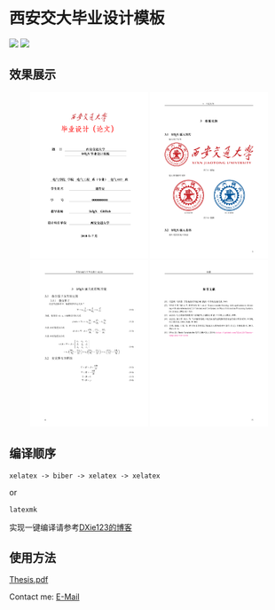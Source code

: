 # 西安交大毕业设计模板
![](https://img.shields.io/badge/language-latex-orange.svg)
![](https://img.shields.io/badge/license-GPLV3-red.svg)

## 效果展示
<div align="center">
    <img src="./figures/coverpage.png" height=300>
    <img src="./figures/picture.png" height=300>
    <img src="./figures/equation.png" height=300>
    <img src="./figures/reference.png" height=300>
</div>

## 编译顺序

```
xelatex -> biber -> xelatex -> xelatex
```
or
```
latexmk
```
实现一键编译请参考[DXie123的博客](https://dxie123.github.io/2018/07/11/latexcompile/)

## 使用方法
[Thesis.pdf](https://github.com/DXie123/Thesis-Template-for-XJTU/blob/master/thesis.pdf)

Contact me:
[E-Mail](mailto:dylanxie123@outlook.com)